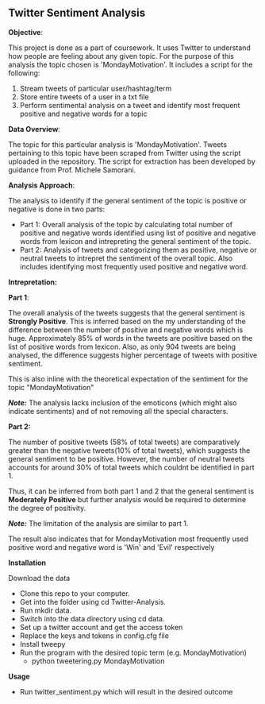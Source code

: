 
## Twitter Sentiment Analysis

__Objective__:

This project is done as a part of coursework. It uses Twitter to understand how people are feeling about any given topic. For the purpose of this analysis the topic chosen is 'MondayMotivation'. It includes a script for the following:
1. Stream tweets of particular user/hashtag/term
2. Store entire tweets of a user in a txt file
3. Perform sentimental analysis on a tweet and identify most frequent positive and negative words for a topic

__Data Overview__:

The topic for this particular analysis is 'MondayMotivation'. Tweets pertaining to this topic have been scraped from Twitter using the script uploaded in the repository. The script for extraction has been developed by guidance from Prof. Michele Samorani.

__Analysis Approach__:

The analysis to identify if the general sentiment of the topic is positive or negative is done in two parts:
* Part 1: Overall analysis of the topic by calculating total number of positive and negative words identified using list of positive and negative words from lexicon and intrepreting the general sentiment of the topic.
* Part 2: Analysis of tweets and categorizing them as positive, negative or neutral tweets to intrepret the sentiment of the overall topic. Also includes identifying most frequently used positive and negative word.

__Intrepretation:__

__Part 1__:

The overall analysis of the tweets suggests that the general sentiment is __Strongly Positive__. This is inferred based on the my understanding of the difference between the number of positive and negative words which is huge. Approximately 85% of words in the tweets are positive based on the list of positive words from lexicon. Also, as only 904 tweets are being analysed, the difference suggests higher percentage of tweets with positive sentiment.

This is also inline with the theoretical expectation of the sentiment for the topic "MondayMotivation"

___Note:___ The analysis lacks inclusion of the emoticons (which might also indicate sentiments) and of not removing all the special characters.</i></li></ul>

<b>Part 2:</b>

The number of positive tweets (58% of total tweets) are comparatively greater than the negative tweets(10% of total tweets), which suggests the general sentiment to be positive. However, the number of neutral tweets accounts for around 30% of total tweets which couldnt be identified in part 1.

Thus, it can be inferred from both part 1 and 2 that the general sentiment is <b>Moderately Positive</b> but further analysis would be required to determine the degree of positivity.

___Note:___ The limitation of the analysis are similar to part 1.

The result also indicates that for MondayMotivation most frequently used positive word and negative word is 'Win' and 'Evil' respectively

__Installation__

Download the data

* Clone this repo to your computer.
* Get into the folder using cd Twitter-Analysis.
* Run mkdir data.
* Switch into the data directory using cd data.
* Set up a twitter account and get the access token
* Replace the keys and tokens in config.cfg file
* Install tweepy 
* Run the program with the desired topic term (e.g. MondayMotivation)
    - python tweetering.py MondayMotivation

__Usage__

* Run twitter_sentiment.py which will result in the desired outcome
